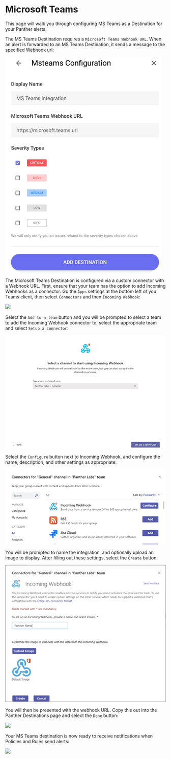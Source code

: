 # Microsoft Teams

This page will walk you through configuring MS Teams as a Destination for your Panther alerts.

The MS Teams Destination requires a `Microsoft Teams Webhook URL`. When an alert is forwarded to an MS Teams Destination, it sends a message to the specified Webhook url:

![](../.gitbook/assets/screen-shot-2019-10-21-at-1.00.38-pm%20%281%29.png)

The Microsoft Teams Destination is configured via a custom connector with a Webhook URL. First, ensure that your team has the option to add Incoming Webhooks as a connector. Go the `Apps` settings at the bottom left of you Teams client, then select `Connectors` and then `Incoming Webhook`:

![](../.gitbook/assets/screen-shot-2019-10-22-at-10.53.48-am.png)

Select the `Add to a team` button and you will be prompted to select a team to add the Incoming Webhook connector to, select the appropriate team and select `Setup a connector`:

![](../.gitbook/assets/screen-shot-2019-10-22-at-10.59.04-am%20%281%29.png)

Select the `Configure` button next to Incoming Webhook, and configure the name, description, and other settings as appropriate:

![](../.gitbook/assets/screen-shot-2019-10-22-at-10.59.33-am%20%282%29.png)

You will be prompted to name the integration, and optionally upload an image to display. After filling out these settings, select the `Create` button:

![](../.gitbook/assets/screen-shot-2019-10-23-at-5.10.19-pm%20%281%29.png)

You will then be presented with the webhook URL. Copy this out into the Panther Destinations page and select the `Done` button:

![](../.gitbook/assets/screen-shot-2019-10-24-at-8.20.34-am.png)

Your MS Teams destination is now ready to receive notifications when Policies and Rules send alerts:

![](../.gitbook/assets/screen-shot-2019-10-24-at-8.29.42-am.png)

